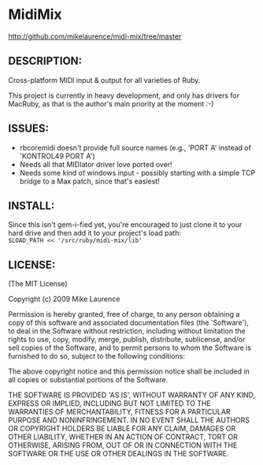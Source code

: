 # MidiMix

http://github.com/mikelaurence/midi-mix/tree/master

## DESCRIPTION:

Cross-platform MIDI input & output for all varieties of Ruby.

This project is currently in heavy development, and only has drivers for MacRuby, as that is the author's main priority at the moment :-)

## ISSUES:

* rbcoremidi doesn't provide full source names (e.g., 'PORT A' instead of 'KONTROL49 PORT A')
* Needs all that MIDIator driver love ported over!
* Needs some kind of windows input - possibly starting with a simple TCP bridge to a Max patch, since that's easiest!

## INSTALL:

Since this isn't gem-i-fied yet, you're encouraged to just clone it to your hard drive and then add it to your project's load path:  
`$LOAD_PATH << '/src/ruby/midi-mix/lib'`

## LICENSE:

(The MIT License)

Copyright (c) 2009 Mike Laurence

Permission is hereby granted, free of charge, to any person obtaining
a copy of this software and associated documentation files (the
'Software'), to deal in the Software without restriction, including
without limitation the rights to use, copy, modify, merge, publish,
distribute, sublicense, and/or sell copies of the Software, and to
permit persons to whom the Software is furnished to do so, subject to
the following conditions:

The above copyright notice and this permission notice shall be
included in all copies or substantial portions of the Software.

THE SOFTWARE IS PROVIDED 'AS IS', WITHOUT WARRANTY OF ANY KIND,
EXPRESS OR IMPLIED, INCLUDING BUT NOT LIMITED TO THE WARRANTIES OF
MERCHANTABILITY, FITNESS FOR A PARTICULAR PURPOSE AND NONINFRINGEMENT.
IN NO EVENT SHALL THE AUTHORS OR COPYRIGHT HOLDERS BE LIABLE FOR ANY
CLAIM, DAMAGES OR OTHER LIABILITY, WHETHER IN AN ACTION OF CONTRACT,
TORT OR OTHERWISE, ARISING FROM, OUT OF OR IN CONNECTION WITH THE
SOFTWARE OR THE USE OR OTHER DEALINGS IN THE SOFTWARE.
